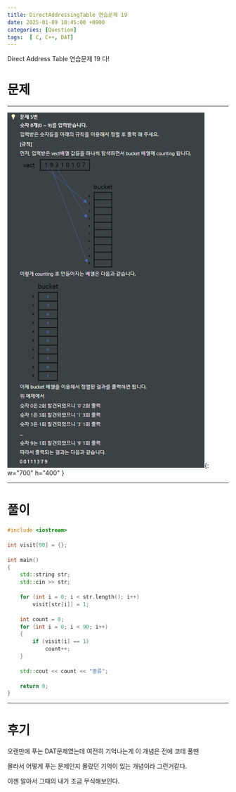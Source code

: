 ```yaml
---
title: DirectAddressingTable 연습문제 19
date: 2025-01-09 10:45:00 +0900
categories: [Question]  
tags:  [ C, C++, DAT]
---
```


Direct Address Table 연습문제 19 다!

# 문제   
---------------------------------------

![Desktop View](/assets/img/Dat23.png){: w="700" h="400" }

---------------------------------------

# 풀이

```c++
#include <iostream>

int visit[90] = {};

int main()
{
    std::string str;
    std::cin >> str;
    
    for (int i = 0; i < str.length(); i++)
        visit[str[i]] = 1;
    
    int count = 0;
    for (int i = 0; i < 90; i++)
    {
        if (visit[i] == 1)
            count++;
    }
    
    std::cout << count << "종류";
    
    return 0;
}
```
---------------------------------------

# 후기

오랜만에 푸는 DAT문제였는데 여전히 기억나는게 이 개념은 전에 코테 풀땐

몰라서 어떻게 푸는 문제인지 몰랐던 기억이 있는 개념이라 그런거같다.

이젠 알아서 그때의 내가 조금 무식해보인다.

